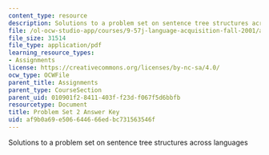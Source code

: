 ```yaml
---
content_type: resource
description: Solutions to a problem set on sentence tree structures across languages
file: /ol-ocw-studio-app/courses/9-57j-language-acquisition-fall-2001/af9b0a69e506644666edbc731563546f_problemset2answers.pdf
file_size: 31514
file_type: application/pdf
learning_resource_types:
- Assignments
license: https://creativecommons.org/licenses/by-nc-sa/4.0/
ocw_type: OCWFile
parent_title: Assignments
parent_type: CourseSection
parent_uid: 010901f2-8411-403f-f23d-f067f5d6bbfb
resourcetype: Document
title: Problem Set 2 Answer Key
uid: af9b0a69-e506-6446-66ed-bc731563546f
---
```

Solutions to a problem set on sentence tree structures across languages